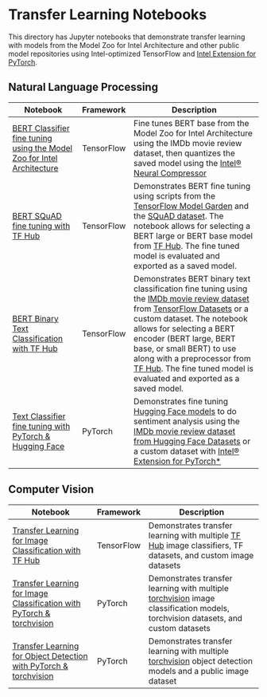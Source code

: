 # Transfer Learning Notebooks

This directory has Jupyter notebooks that demonstrate transfer learning with
models from the Model Zoo for Intel Architecture and other public model repositories using Intel-optimized TensorFlow
and [Intel Extension for PyTorch](https://github.com/intel/intel-extension-for-pytorch).

## Natural Language Processing

| Notebook | Framework | Description |
| ---------| ----------|-------------|
| [BERT Classifier fine tuning using the Model Zoo for Intel Architecture](/docs/notebooks/transfer_learning/bert_classifier_fine_tuning/) | TensorFlow | Fine tunes BERT base from the Model Zoo for Intel Architecture using the IMDb movie review dataset, then quantizes the saved model using the [Intel® Neural Compressor](https://github.com/intel/neural-compressor) |
| [BERT SQuAD fine tuning with TF Hub](/docs/notebooks/transfer_learning/tfhub_bert/) | TensorFlow | Demonstrates BERT fine tuning using scripts from the [TensorFlow Model Garden](https://github.com/tensorflow/models) and the [SQuAD dataset](https://rajpurkar.github.io/SQuAD-explorer/). The notebook allows for selecting a BERT large or BERT base model from [TF Hub](https://tfhub.dev). The fine tuned model is evaluated and exported as a saved model. |
| [BERT Binary Text Classification with TF Hub](/docs/notebooks/transfer_learning/tfhub_bert) | TensorFlow | Demonstrates BERT binary text classification fine tuning using the [IMDb movie review dataset](https://www.tensorflow.org/datasets/catalog/imdb_reviews) from [TensorFlow Datasets](https://www.tensorflow.org/datasets) or a custom dataset. The notebook allows for selecting a BERT encoder (BERT large, BERT base, or small BERT) to use along with a preprocessor from [TF Hub](https://tfhub.dev). The fine tuned model is evaluated and exported as a saved model. |
| [Text Classifier fine tuning with PyTorch & Hugging Face](/docs/notebooks/transfer_learning/pytorch_text_classification) | PyTorch | Demonstrates fine tuning [Hugging Face models](https://huggingface.co/models) to do sentiment analysis using the [IMDb movie review dataset from Hugging Face Datasets](https://huggingface.co/datasets/imdb) or a custom dataset with [Intel® Extension for PyTorch*](https://github.com/intel/intel-extension-for-pytorch) |

## Computer Vision

| Notebook | Framework | Description |
| ---------| ----------|-------------|
| [Transfer Learning for Image Classification with TF Hub](/docs/notebooks/transfer_learning/tf_image_classification) | TensorFlow | Demonstrates transfer learning with multiple [TF Hub](https://tfhub.dev) image classifiers, TF datasets, and custom image datasets |
| [Transfer Learning for Image Classification with PyTorch & torchvision](/docs/notebooks/transfer_learning/pytorch_image_classification) | PyTorch | Demonstrates transfer learning with multiple [torchvision](https://pytorch.org/vision/stable/index.html) image classification models, torchvision datasets, and custom datasets |
| [Transfer Learning for Object Detection with PyTorch & torchvision](/docs/notebooks/transfer_learning/pytorch_object_detection) | PyTorch | Demonstrates transfer learning with multiple [torchvision](https://pytorch.org/vision/stable/index.html) object detection models and a public image dataset |
